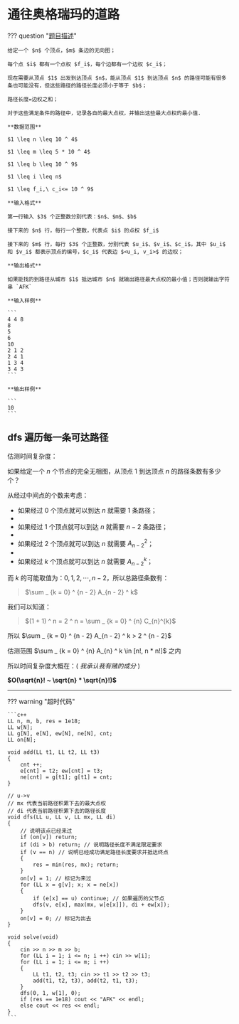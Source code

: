 # 通往奥格瑞玛的道路

??? question "[题目描述](https://www.luogu.com.cn/problem/P1462)"

    给定一个 $n$ 个顶点，$m$ 条边的无向图；

    每个点 $i$ 都有一个点权 $f_i$，每个边都有一个边权 $c_i$；

    现在需要从顶点 $1$ 出发到达顶点 $n$，能从顶点 $1$ 到达顶点 $n$ 的路径可能有很多条也可能没有，但这些路径的路径长度必须小于等于 $b$；

    路径长度=边权之和；

    对于这些满足条件的路径中，记录各自的最大点权，并输出这些最大点权的最小值.

    **数据范围**

    $1 \leq n \leq 10 ^ 4$

    $1 \leq m \leq 5 * 10 ^ 4$

    $1 \leq b \leq 10 ^ 9$

    $1 \leq i \leq n$

    $1 \leq f_i,\ c_i<= 10 ^ 9$

    **输入格式**

    第一行输入 $3$ 个正整数分别代表：$n$、$m$、$b$

    接下来的 $n$ 行，每行一个整数，代表点 $i$ 的点权 $f_i$

    接下来的 $m$ 行，每行 $3$ 个正整数，分别代表 $u_i$、$v_i$、$c_i$，其中 $u_i$ 和 $v_i$ 都表示顶点的编号，$c_i$ 代表边 $<u_i, v_i>$ 的边权；

    **输出格式**

    如果能找的到路径从城市 $1$ 抵达城市 $n$ 就输出路径最大点权的最小值；否则就输出字符串 `AFK`

    **输入样例**

    ```
    4 4 8
    8
    5
    6
    10
    2 1 2
    2 4 1
    1 3 4
    3 4 3
    ```

    **输出样例**

    ```
    10
    ```

## dfs 遍历每一条可达路径

估测时间复杂度：

如果给定一个 $n$ 个节点的完全无相图，从顶点 $1$ 到达顶点 $n$ 的路径条数有多少个？

从经过中间点的个数来考虑：

- 如果经过 $0$ 个顶点就可以到达 $n$ 就需要 $1$ 条路径；
- 
- 如果经过 $1$ 个顶点就可以到达 $n$ 就需要 $n - 2$ 条路径；
- 
- 如果经过 $2$ 个顶点就可以到达 $n$ 就需要 $A_{n - 2} ^ 2$；
- 
- 如果经过 $k$ 个顶点就可以到达 $n$ 就需要 $A_{n - 2} ^ k$；
  
而 $k$ 的可能取值为：$0, 1, 2, \cdots , n - 2$，所以总路径条数有：

> $\sum _ {k = 0} ^ {n - 2} A_{n - 2} ^ k$

我们可以知道： 

> $(1 + 1) ^ n = 2 ^ n = \sum _ {k = 0} ^ {n} C_{n}^{k}$

所以 $\sum _ {k = 0} ^ {n - 2} A_{n - 2} ^ k > 2 ^ {n - 2}$

估测范围 $\sum _ {k = 0} ^ {n} A_{n} ^ k \in [n!, n * n!]$ 之内

所以时间复杂度大概在：( *我承认我有赌的成分* )

**$O(\sqrt{n}! ~ \sqrt{n} * \sqrt{n}!)$**

---

??? warning "超时代码"

    ```c++
    LL n, m, b, res = 1e18;
    LL w[N];
    LL g[N], e[N], ew[N], ne[N], cnt;
    LL on[N];

    void add(LL t1, LL t2, LL t3)
    {
        cnt ++; 
        e[cnt] = t2; ew[cnt] = t3; 
        ne[cnt] = g[t1]; g[t1] = cnt;
    }

    // u->v
    // mx 代表当前路径积累下去的最大点权
    // di 代表当前路径积累下去的路径长度
    void dfs(LL u, LL v, LL mx, LL di)
    {
        // 说明该点已经来过
        if (on[v]) return;
        if (di > b) return; // 说明路径长度不满足限定要求
        if (v == n) // 说明已经成功满足路径长度要求并抵达终点
        {
            res = min(res, mx); return;
        }
        on[v] = 1; // 标记为来过
        for (LL x = g[v]; x; x = ne[x])
        {
            if (e[x] == u) continue; // 如果遍历的父节点
            dfs(v, e[x], max(mx, w[e[x]]), di + ew[x]);
        }
        on[v] = 0; // 标记为出去
    }

    void solve(void)
    {
        cin >> n >> m >> b;
        for (LL i = 1; i <= n; i ++) cin >> w[i];
        for (LL i = 1; i <= m; i ++)
        {
            LL t1, t2, t3; cin >> t1 >> t2 >> t3;
            add(t1, t2, t3), add(t2, t1, t3);
        }
        dfs(0, 1, w[1], 0);
        if (res == 1e18) cout << "AFK" << endl;
        else cout << res << endl;
    }
    ```
